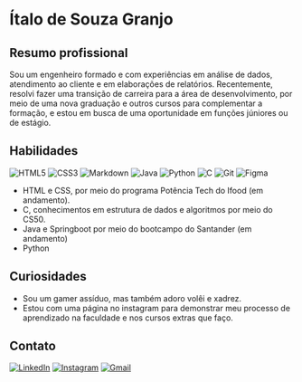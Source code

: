 # Ítalo de Souza Granjo


## Resumo profissional

Sou um engenheiro formado e com experiências em análise de dados, atendimento ao cliente e em elaborações de relatórios.  Recentemente, resolvi fazer uma transição de carreira para a área de desenvolvimento, por meio de uma nova graduação e outros cursos para complementar a formação, e estou em busca de uma oportunidade em funções júniores ou de estágio.

## Habilidades

![HTML5](https://img.shields.io/badge/HTML5-E34F26?style=for-the-badge&logo=html5&logoColor=white) ![CSS3](https://img.shields.io/badge/CSS3-1572B6?style=for-the-badge&logo=css3&logoColor=white) ![Markdown](https://img.shields.io/badge/Markdown-000?style=for-the-badge&logo=markdown) ![Java](https://img.shields.io/badge/java-%23ED8B00.svg?style=for-the-badge&logo=openjdk&logoColor=white) ![Python](https://img.shields.io/badge/python-3670A0?style=for-the-badge&logo=python&logoColor=ffdd54) ![C](https://img.shields.io/badge/C-00599C?style=for-the-badge&logo=c&logoColor=white) ![Git](https://img.shields.io/badge/GIT-E44C30?style=for-the-badge&logo=git&logoColor=white) ![Figma](https://img.shields.io/badge/Figma-696969?style=for-the-badge&logo=figma&logoColor=figma)

- HTML e CSS, por meio do programa Potência Tech do Ifood (em andamento).
- C, conhecimentos em estrutura de dados e algoritmos por meio do CS50.
- Java e Springboot por meio do bootcampo do Santander (em andamento)
- Python
  
## Curiosidades

- Sou um gamer assíduo, mas também adoro volêi e xadrez.
- Estou com uma página no instagram para demonstrar meu processo de aprendizado na faculdade e nos cursos extras que faço.

## Contato

[![LinkedIn](https://img.shields.io/badge/LinkedIn-0077B5?style=for-the-badge&logo=linkedin&logoColor=white)](https://www.linkedin.com/in/italogranjo/) [![Instagram](https://img.shields.io/badge/-Instagram-%23E4405F?style=for-the-badge&logo=instagram&logoColor=white)](https://www.instagram.com/dozeroao.dev/) [![Gmail](https://img.shields.io/badge/Gmail-333333?style=for-the-badge&logo=gmail&logoColor=red)](mailto:igranjo@gmail.com)
